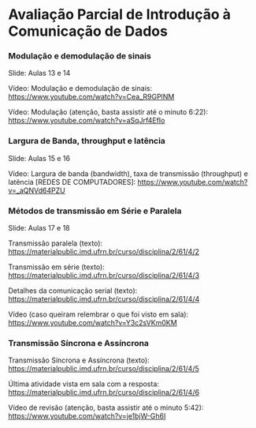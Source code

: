 # Avaliação Parcial de Introdução à Comunicação de Dados

### Modulação e demodulação de sinais

Slide: Aulas 13 e 14

Vídeo: Modulação e demodulação de sinais: https://www.youtube.com/watch?v=Cea_R9GPlNM

Vídeo: Modulação (atenção, basta assistir até o minuto 6:22): https://www.youtube.com/watch?v=aSqJrf4EfIo

### Largura de Banda, throughput e latência

Slide: Aulas 15 e 16

Vídeo: Largura de banda (bandwidth), taxa de transmissão (throughput) e latência [REDES DE COMPUTADORES]: https://www.youtube.com/watch?v=_aQNVd64PZU

### Métodos de transmissão em Série e Paralela

Slide: Aulas 17 e 18

Transmissão paralela (texto): https://materialpublic.imd.ufrn.br/curso/disciplina/2/61/4/2

Transmissão em série (texto): https://materialpublic.imd.ufrn.br/curso/disciplina/2/61/4/3

Detalhes da comunicação serial (texto): https://materialpublic.imd.ufrn.br/curso/disciplina/2/61/4/4

Vídeo (caso queiram relembrar o que foi visto em sala): https://www.youtube.com/watch?v=Y3c2sVKm0KM

### Transmissão Síncrona e Assíncrona

Transmissão Síncrona e Assíncrona (texto): https://materialpublic.imd.ufrn.br/curso/disciplina/2/61/4/5

Última atividade vista em sala com a resposta: https://materialpublic.imd.ufrn.br/curso/disciplina/2/61/4/6

Vídeo de revisão (atenção, basta assistir até o minuto 5:42): https://www.youtube.com/watch?v=je1bjW-Gh6I

